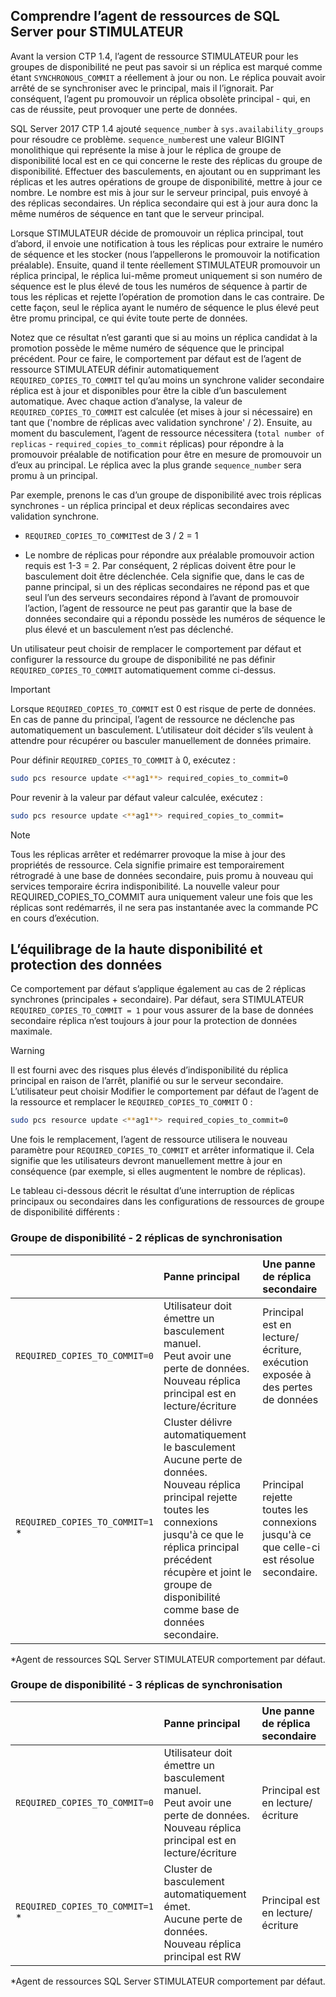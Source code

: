 ## <a name="pacemakerNotify"></a>Comprendre l’agent de ressources de SQL Server pour STIMULATEUR

Avant la version CTP 1.4, l’agent de ressource STIMULATEUR pour les groupes de disponibilité ne peut pas savoir si un réplica est marqué comme étant `SYNCHRONOUS_COMMIT` a réellement à jour ou non. Le réplica pouvait avoir arrêté de se synchroniser avec le principal, mais il l’ignorait. Par conséquent, l’agent pu promouvoir un réplica obsolète principal - qui, en cas de réussite, peut provoquer une perte de données. 

SQL Server 2017 CTP 1.4 ajouté `sequence_number` à `sys.availability_groups` pour résoudre ce problème. `sequence_number`est une valeur BIGINT monolithique qui représente la mise à jour le réplica de groupe de disponibilité local est en ce qui concerne le reste des réplicas du groupe de disponibilité. Effectuer des basculements, en ajoutant ou en supprimant les réplicas et les autres opérations de groupe de disponibilité, mettre à jour ce nombre. Le nombre est mis à jour sur le serveur principal, puis envoyé à des réplicas secondaires. Un réplica secondaire qui est à jour aura donc la même numéros de séquence en tant que le serveur principal. 

Lorsque STIMULATEUR décide de promouvoir un réplica principal, tout d’abord, il envoie une notification à tous les réplicas pour extraire le numéro de séquence et les stocker (nous l’appellerons le promouvoir la notification préalable). Ensuite, quand il tente réellement STIMULATEUR promouvoir un réplica principal, le réplica lui-même promeut uniquement si son numéro de séquence est le plus élevé de tous les numéros de séquence à partir de tous les réplicas et rejette l’opération de promotion dans le cas contraire. De cette façon, seul le réplica ayant le numéro de séquence le plus élevé peut être promu principal, ce qui évite toute perte de données. 

Notez que ce résultat n’est garanti que si au moins un réplica candidat à la promotion possède le même numéro de séquence que le principal précédent. Pour ce faire, le comportement par défaut est de l’agent de ressource STIMULATEUR définir automatiquement `REQUIRED_COPIES_TO_COMMIT` tel qu’au moins un synchrone valider secondaire réplica est à jour et disponibles pour être la cible d’un basculement automatique. Avec chaque action d’analyse, la valeur de `REQUIRED_COPIES_TO_COMMIT` est calculée (et mises à jour si nécessaire) en tant que ('nombre de réplicas avec validation synchrone' / 2). Ensuite, au moment du basculement, l’agent de ressource nécessitera (`total number of replicas`  -  `required_copies_to_commit` réplicas) pour répondre à la promouvoir préalable de notification pour être en mesure de promouvoir un d’eux au principal. Le réplica avec la plus grande `sequence_number` sera promu à un principal. 

Par exemple, prenons le cas d’un groupe de disponibilité avec trois réplicas synchrones - un réplica principal et deux réplicas secondaires avec validation synchrone.

- `REQUIRED_COPIES_TO_COMMIT`est de 3 / 2 = 1

- Le nombre de réplicas pour répondre aux préalable promouvoir action requis est 1-3 = 2. Par conséquent, 2 réplicas doivent être pour le basculement doit être déclenchée. Cela signifie que, dans le cas de panne principal, si un des réplicas secondaires ne répond pas et que seul l’un des serveurs secondaires répond à l’avant de promouvoir l’action, l’agent de ressource ne peut pas garantir que la base de données secondaire qui a répondu possède les numéros de séquence le plus élevé et un basculement n’est pas déclenché.

Un utilisateur peut choisir de remplacer le comportement par défaut et configurer la ressource du groupe de disponibilité ne pas définir `REQUIRED_COPIES_TO_COMMIT` automatiquement comme ci-dessus.

>[!IMPORTANT]
>Lorsque `REQUIRED_COPIES_TO_COMMIT` est 0 est risque de perte de données. En cas de panne du principal, l’agent de ressource ne déclenche pas automatiquement un basculement. L’utilisateur doit décider s’ils veulent à attendre pour récupérer ou basculer manuellement de données primaire.

Pour définir `REQUIRED_COPIES_TO_COMMIT` à 0, exécutez :

```bash
sudo pcs resource update <**ag1**> required_copies_to_commit=0
```

Pour revenir à la valeur par défaut valeur calculée, exécutez :

```bash
sudo pcs resource update <**ag1**> required_copies_to_commit=
```

>[!NOTE]
>Tous les réplicas arrêter et redémarrer provoque la mise à jour des propriétés de ressource. Cela signifie primaire est temporairement rétrogradé à une base de données secondaire, puis promu à nouveau qui services temporaire écrira indisponibilité. La nouvelle valeur pour REQUIRED_COPIES_TO_COMMIT aura uniquement valeur une fois que les réplicas sont redémarrés, il ne sera pas instantanée avec la commande PC en cours d’exécution.

## <a name="balancing-high-availability-and-data-protection"></a>L’équilibrage de la haute disponibilité et protection des données 

Ce comportement par défaut s’applique également au cas de 2 réplicas synchrones (principales + secondaire). Par défaut, sera STIMULATEUR `REQUIRED_COPIES_TO_COMMIT = 1` pour vous assurer de la base de données secondaire réplica n’est toujours à jour pour la protection de données maximale.  

>[!WARNING]
>Il est fourni avec des risques plus élevés d’indisponibilité du réplica principal en raison de l’arrêt, planifié ou sur le serveur secondaire. L’utilisateur peut choisir Modifier le comportement par défaut de l’agent de la ressource et remplacer le `REQUIRED_COPIES_TO_COMMIT` 0 :

```bash
sudo pcs resource update <**ag1**> required_copies_to_commit=0
```

Une fois le remplacement, l’agent de ressource utilisera le nouveau paramètre pour `REQUIRED_COPIES_TO_COMMIT` et arrêter informatique il. Cela signifie que les utilisateurs devront manuellement mettre à jour en conséquence (par exemple, si elles augmentent le nombre de réplicas).

Le tableau ci-dessous décrit le résultat d’une interruption de réplicas principaux ou secondaires dans les configurations de ressources de groupe de disponibilité différents :

### <a name="availability-group---2-sync-replicas"></a>Groupe de disponibilité - 2 réplicas de synchronisation

| |Panne principal |Une panne de réplica secondaire
|:---|:--- |:--- |
|`REQUIRED_COPIES_TO_COMMIT=0`|Utilisateur doit émettre un basculement manuel. <br>Peut avoir une perte de données.<br> Nouveau réplica principal est en lecture/écriture |Principal est en lecture/écriture, exécution exposée à des pertes de données
|`REQUIRED_COPIES_TO_COMMIT=1` * |Cluster délivre automatiquement le basculement <br>Aucune perte de données. <br> Nouveau réplica principal rejette toutes les connexions jusqu'à ce que le réplica principal précédent récupère et joint le groupe de disponibilité comme base de données secondaire. |Principal rejette toutes les connexions jusqu'à ce que celle-ci est résolue secondaire.

\*Agent de ressources SQL Server STIMULATEUR comportement par défaut.

### <a name="availability-group---3-sync-replicas"></a>Groupe de disponibilité - 3 réplicas de synchronisation

| |Panne principal |Une panne de réplica secondaire
|:---|:--- |:--- |
|`REQUIRED_COPIES_TO_COMMIT=0`|Utilisateur doit émettre un basculement manuel. <br>Peut avoir une perte de données. <br>Nouveau réplica principal est en lecture/écriture |Principal est en lecture/écriture
|`REQUIRED_COPIES_TO_COMMIT=1` * |Cluster de basculement automatiquement émet. <br>Aucune perte de données. <br>Nouveau réplica principal est RW |Principal est en lecture/écriture 

\*Agent de ressources SQL Server STIMULATEUR comportement par défaut.
